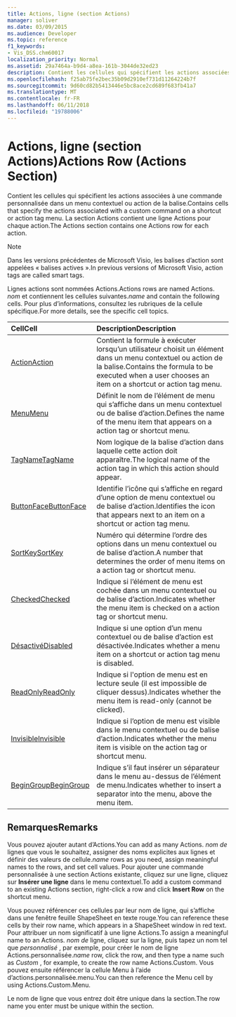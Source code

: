 ```yaml
---
title: Actions, ligne (section Actions)
manager: soliver
ms.date: 03/09/2015
ms.audience: Developer
ms.topic: reference
f1_keywords:
- Vis_DSS.chm60017
localization_priority: Normal
ms.assetid: 29a7464a-b9d4-a8ea-161b-3044de32ed23
description: Contient les cellules qui spécifient les actions associées à une commande personnalisée dans un menu contextuel ou action de la balise. La section Actions contient une ligne Actions pour chaque action.
ms.openlocfilehash: f25ab75fe2bec35b09d2910ef731d11264224b7f
ms.sourcegitcommit: 9d60cd82b5413446e5bc8ace2cd689f683fb41a7
ms.translationtype: MT
ms.contentlocale: fr-FR
ms.lasthandoff: 06/11/2018
ms.locfileid: "19788006"
---
```

# <a name="actions-row-actions-section"></a><span data-ttu-id="c9b5d-104">Actions, ligne (section Actions)</span><span class="sxs-lookup"><span data-stu-id="c9b5d-104">Actions Row (Actions Section)</span></span>

<span data-ttu-id="c9b5d-105">Contient les cellules qui spécifient les actions associées à une commande personnalisée dans un menu contextuel ou action de la balise.</span><span class="sxs-lookup"><span data-stu-id="c9b5d-105">Contains cells that specify the actions associated with a custom command on a shortcut or action tag menu.</span></span> <span data-ttu-id="c9b5d-106">La section Actions contient une ligne Actions pour chaque action.</span><span class="sxs-lookup"><span data-stu-id="c9b5d-106">The Actions section contains one Actions row for each action.</span></span>
  
> [!NOTE]
> <span data-ttu-id="c9b5d-107">Dans les versions précédentes de Microsoft Visio, les balises d’action sont appelées « balises actives ».</span><span class="sxs-lookup"><span data-stu-id="c9b5d-107">In previous versions of Microsoft Visio, action tags are called smart tags.</span></span> 
  
<span data-ttu-id="c9b5d-108">Lignes actions sont nommées Actions.</span><span class="sxs-lookup"><span data-stu-id="c9b5d-108">Actions rows are named Actions.</span></span> <span data-ttu-id="c9b5d-109">*nom* et contiennent les cellules suivantes.</span><span class="sxs-lookup"><span data-stu-id="c9b5d-109">*name*  and contain the following cells.</span></span> <span data-ttu-id="c9b5d-110">Pour plus d’informations, consultez les rubriques de la cellule spécifique.</span><span class="sxs-lookup"><span data-stu-id="c9b5d-110">For more details, see the specific cell topics.</span></span> 
  
|<span data-ttu-id="c9b5d-111">**Cell**</span><span class="sxs-lookup"><span data-stu-id="c9b5d-111">**Cell**</span></span>|<span data-ttu-id="c9b5d-112">**Description**</span><span class="sxs-lookup"><span data-stu-id="c9b5d-112">**Description**</span></span>|
|:-----|:-----|
|[<span data-ttu-id="c9b5d-113">Action</span><span class="sxs-lookup"><span data-stu-id="c9b5d-113">Action</span></span>](action-cell-actions-section.md) <br/> |<span data-ttu-id="c9b5d-114">Contient la formule à exécuter lorsqu’un utilisateur choisit un élément dans un menu contextuel ou action de la balise.</span><span class="sxs-lookup"><span data-stu-id="c9b5d-114">Contains the formula to be executed when a user chooses an item on a shortcut or action tag menu.</span></span>  <br/> |
|[<span data-ttu-id="c9b5d-115">Menu</span><span class="sxs-lookup"><span data-stu-id="c9b5d-115">Menu</span></span>](menu-cell-actions-section.md) <br/> |<span data-ttu-id="c9b5d-116">Définit le nom de l’élément de menu qui s’affiche dans un menu contextuel ou de balise d’action.</span><span class="sxs-lookup"><span data-stu-id="c9b5d-116">Defines the name of the menu item that appears on a action tag or shortcut menu.</span></span>  <br/> |
|[<span data-ttu-id="c9b5d-117">TagName</span><span class="sxs-lookup"><span data-stu-id="c9b5d-117">TagName</span></span>](tagname-cell-actions-section.md) <br/> |<span data-ttu-id="c9b5d-118">Nom logique de la balise d’action dans laquelle cette action doit apparaître.</span><span class="sxs-lookup"><span data-stu-id="c9b5d-118">The logical name of the action tag in which this action should appear.</span></span>  <br/> |
|[<span data-ttu-id="c9b5d-119">ButtonFace</span><span class="sxs-lookup"><span data-stu-id="c9b5d-119">ButtonFace</span></span>](buttonface-cell-actions-section.md) <br/> |<span data-ttu-id="c9b5d-120">Identifie l’icône qui s’affiche en regard d’une option de menu contextuel ou de balise d’action.</span><span class="sxs-lookup"><span data-stu-id="c9b5d-120">Identifies the icon that appears next to an item on a shortcut or action tag menu.</span></span>  <br/> |
|[<span data-ttu-id="c9b5d-121">SortKey</span><span class="sxs-lookup"><span data-stu-id="c9b5d-121">SortKey</span></span>](sortkey-cell-actions-section.md) <br/> |<span data-ttu-id="c9b5d-122">Numéro qui détermine l’ordre des options dans un menu contextuel ou de balise d’action.</span><span class="sxs-lookup"><span data-stu-id="c9b5d-122">A number that determines the order of menu items on a action tag or shortcut menu.</span></span>  <br/> |
|[<span data-ttu-id="c9b5d-123">Checked</span><span class="sxs-lookup"><span data-stu-id="c9b5d-123">Checked</span></span>](checked-cell-actions-section.md) <br/> |<span data-ttu-id="c9b5d-124">Indique si l’élément de menu est cochée dans un menu contextuel ou de balise d’action.</span><span class="sxs-lookup"><span data-stu-id="c9b5d-124">Indicates whether the menu item is checked on a action tag or shortcut menu.</span></span>  <br/> |
|[<span data-ttu-id="c9b5d-125">Désactivé</span><span class="sxs-lookup"><span data-stu-id="c9b5d-125">Disabled</span></span>](disabled-cell-actions-section.md) <br/> |<span data-ttu-id="c9b5d-126">Indique si une option d’un menu contextuel ou de balise d’action est désactivée.</span><span class="sxs-lookup"><span data-stu-id="c9b5d-126">Indicates whether a menu item on a shortcut or action tag menu is disabled.</span></span>  <br/> |
|[<span data-ttu-id="c9b5d-127">ReadOnly</span><span class="sxs-lookup"><span data-stu-id="c9b5d-127">ReadOnly</span></span>](readonly-cell-actions-section.md) <br/> |<span data-ttu-id="c9b5d-128">Indique si l'option de menu est en lecture seule (il est impossible de cliquer dessus).</span><span class="sxs-lookup"><span data-stu-id="c9b5d-128">Indicates whether the menu item is read-only (cannot be clicked).</span></span>  <br/> |
|[<span data-ttu-id="c9b5d-129">Invisible</span><span class="sxs-lookup"><span data-stu-id="c9b5d-129">Invisible</span></span>](invisible-cell-actions-section.md) <br/> |<span data-ttu-id="c9b5d-130">Indique si l’option de menu est visible dans le menu contextuel ou de balise d’action.</span><span class="sxs-lookup"><span data-stu-id="c9b5d-130">Indicates whether the menu item is visible on the action tag or shortcut menu.</span></span>  <br/> |
|[<span data-ttu-id="c9b5d-131">BeginGroup</span><span class="sxs-lookup"><span data-stu-id="c9b5d-131">BeginGroup</span></span>](begingroup-cell-actions-section.md) <br/> |<span data-ttu-id="c9b5d-132">Indique s’il faut insérer un séparateur dans le menu au-dessus de l’élément de menu.</span><span class="sxs-lookup"><span data-stu-id="c9b5d-132">Indicates whether to insert a separator into the menu, above the menu item.</span></span>  <br/> |
   
## <a name="remarks"></a><span data-ttu-id="c9b5d-133">Remarques</span><span class="sxs-lookup"><span data-stu-id="c9b5d-133">Remarks</span></span>

 <span data-ttu-id="c9b5d-134">Vous pouvez ajouter autant d’Actions.</span><span class="sxs-lookup"><span data-stu-id="c9b5d-134">You can add as many Actions.</span></span>  <span data-ttu-id="c9b5d-135">*nom de* lignes que vous le souhaitez, assigner des noms explicites aux lignes et définir des valeurs de cellule.</span><span class="sxs-lookup"><span data-stu-id="c9b5d-135">*name*  rows as you need, assign meaningful names to the rows, and set cell values.</span></span> <span data-ttu-id="c9b5d-136">Pour ajouter une commande personnalisée à une section Actions existante, cliquez sur une ligne, cliquez sur **Insérer une ligne** dans le menu contextuel.</span><span class="sxs-lookup"><span data-stu-id="c9b5d-136">To add a custom command to an existing Actions section, right-click a row and click **Insert Row** on the shortcut menu.</span></span> 
  
<span data-ttu-id="c9b5d-137">Vous pouvez référencer ces cellules par leur nom de ligne, qui s’affiche dans une fenêtre feuille ShapeSheet en texte rouge.</span><span class="sxs-lookup"><span data-stu-id="c9b5d-137">You can reference these cells by their row name, which appears in a ShapeSheet window in red text.</span></span> <span data-ttu-id="c9b5d-138">Pour attribuer un nom significatif à une ligne Actions.</span><span class="sxs-lookup"><span data-stu-id="c9b5d-138">To assign a meaningful name to an Actions.</span></span> <span data-ttu-id="c9b5d-139">*nom de* ligne, cliquez sur la ligne, puis tapez un nom tel que *personnalisé* , par exemple, pour créer le nom de ligne Actions.personnalisée.</span><span class="sxs-lookup"><span data-stu-id="c9b5d-139">*name*  row, click the row, and then type a name such as  *Custom*  , for example, to create the row name Actions.Custom.</span></span> <span data-ttu-id="c9b5d-140">Vous pouvez ensuite référencer la cellule Menu à l’aide d’actions.personnalisée.menu.</span><span class="sxs-lookup"><span data-stu-id="c9b5d-140">You can then reference the Menu cell by using Actions.Custom.Menu.</span></span> 
  
<span data-ttu-id="c9b5d-141">Le nom de ligne que vous entrez doit être unique dans la section.</span><span class="sxs-lookup"><span data-stu-id="c9b5d-141">The row name you enter must be unique within the section.</span></span>
  

